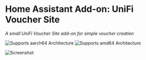 # Home Assistant Add-on: UniFi Voucher Site

_A small UniFi Voucher Site add-on for simple voucher creation_

![Supports aarch64 Architecture][aarch64-shield]
![Supports amd64 Architecture][amd64-shield]

![Screenshot](https://github.com/glenndehaan/ha-addons/assets/7496187/3a2aed6f-a1ed-4b1d-a17a-a6800775833f)

[aarch64-shield]: https://img.shields.io/badge/aarch64-yes-green.svg
[amd64-shield]: https://img.shields.io/badge/amd64-yes-green.svg
[armhf-shield]: https://img.shields.io/badge/armhf-yes-green.svg
[armv7-shield]: https://img.shields.io/badge/armv7-yes-green.svg
[i386-shield]: https://img.shields.io/badge/i386-yes-green.svg
